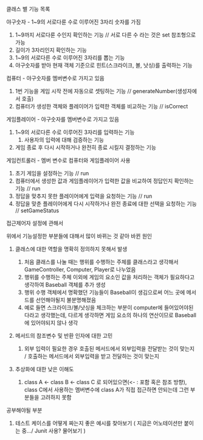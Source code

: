 클래스 별 기능 목록

야구숫자 - 1~9의 서로다룬 수로 이루어진 3자리 숫자를 가짐
1. 1~9까지 서로다룬 수인지 확인하는 기능 // 서로 다른 수 라는 것은 set 참조형으로 가능 
2. 길이가 3자리인지 확인하는 기능 
3. 1~9의 서로다른 수로 이루어진 3자리를 뽑는 기능 
4. 야구숫자를 받아 현재 객체 기준으로 힌트(스크라이크, 볼, 낫싱)를 출력하는 기능

컴퓨터 - 야구숫자를 멤버변수로 가지고 있음  
1. 1번 기능을 게임 시작 전에 자동으로 셋팅하는 기능 // generateNumber(생성자에서 호출)
2. 컴퓨터가 생성한 객체와 플레이어가 입력한 객체를 비교하는 기능 // isCorrect

게임플레이어 - 야구숫자를 멤버변수로 가지고 있음
1. 1~9의 서로다른 수로 이루어진 3자리를 입력하는 기능
   1. 사용자의 입력에 대해 검증하는 기능
2. 게임 종료 후 다시 시작하거나 완전히 종료 시킬지 결정하는 기능

게임컨트롤러 - 멤버 변수로 컴퓨터와 게임플레이어 사용
1. 초기 게임을 설정하는 기능 // run
2. 컴퓨터에서 생성한 값과 게임플레이어가 입력한 값을 비교하여 정답인지 확인하는 기능 // run
3. 정답을 맞추지 못한 플레이어에게 입력을 요청하는 기능 // run
4. 정답을 맞춘 플레이어에게 다시 시작하거나 완전 종료에 대한 선택을 요청하는 기능 // setGameStatus

접근제어자 설정에 관해서 

위에서 기능설정한 부분들에 대해서 많이 바뀌는 것 같아
바뀐 원인 
1. 클래스에 대한 역할을 명확히 정의하지 못해서 발생
   1. 처음 클래스를 나눌 때는 행위를 수행하는 주체를 클래스라고 생각해서 GameController, Computer, Player로 나누었음
   2. 행위를 수행하는 주체 이외에 게임의 요소인 값을 처리하는 객체가 필요하다고 생각하여 Baseball 객체를 추가 생성
   3. 행위 수행 객체에서 명확했던 기능들이 Baseball이 생김으로써 어느 곳에 메서드를 선언해야될지 불분명해졌음
   4. 예로 들면 스크라이크/볼/낫싱을 체크하는 부분이 computer에 들어있어야된다라고 생각했는데, 다르게 생각하면 게임 요소의 하나의 연산이므로 Baseball에 있어야되지 않나 생각
   
2. 메서드의 참조변수 및 반환 인자에 대한 고민
   1. 외부 입력이 필요한 경우 호출된 메서드에서 외부입력을 전달받는 것이 맞는지 / 호출하는 메서드에서 외부입력을 받고 전달하는 것이 맞는지
   
3. 추상화에 대한 낮은 이해도
   1. class A <- class B <- class C 로 되어있으면(<- : 포함 혹은 참조 방향), class C에서 사용하는 멤버변수에 class A가 직접 접근하면 안되는데 그런 부분들을 고려하지 못함

공부해야될 부분
1. 테스트 케이스를 어떻게 짜는지 좋은 예시를 찾아보기 ( 지금은 어노테이션만 붙이는 중.../ Junit 사용? 물어보기 )